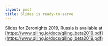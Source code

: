 ```yaml
---
layout: post
title: Slides is ready-to-serve
---
```


Slides for Zeronights 2019, Russia is available at [https://www.qiling.io/docs/qiling_beta2019.pdf](https://www.qiling.io/docs/qiling_beta2019.pdf)
